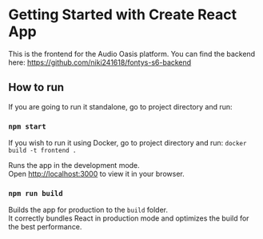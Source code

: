 # Getting Started with Create React App

This is the frontend for the Audio Oasis platform. You can find the backend here: https://github.com/niki241618/fontys-s6-backend
## How to run
If you are going to run it standalone, go to project directory and run:

### `npm start`

If you wish to run it using Docker, go to project directory and run: `docker build -t frontend .`

Runs the app in the development mode.\
Open [http://localhost:3000](http://localhost:3000) to view it in your browser.

### `npm run build`

Builds the app for production to the `build` folder.\
It correctly bundles React in production mode and optimizes the build for the best performance.